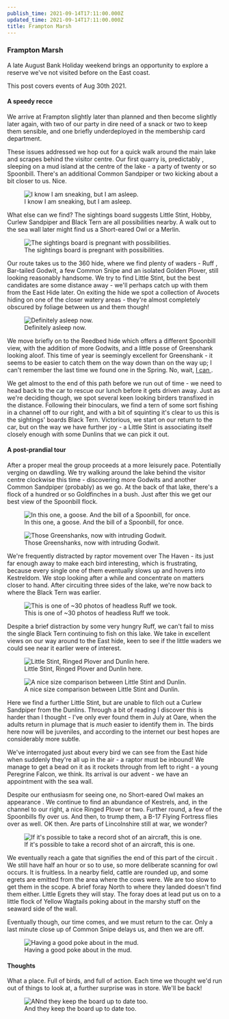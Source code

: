 ```yaml
---
publish_time: 2021-09-14T17:11:00.000Z
updated_time: 2021-09-14T17:11:00.000Z
title: Frampton Marsh
---
```


### Frampton Marsh

A late August Bank Holiday weekend brings an opportunity to explore a reserve
 we've not visited before on the East coast.
 
This post covers events of Aug 30th 2021.

#### A speedy recce

We arrive at Frampton slightly later than planned and then become slightly
 later again, with two of our party in dire need of a snack or two to keep
 them sensible, and one briefly underdeployed in the membership card department.

These issues addressed we hop out for a quick walk around the main lake and
 scrapes behind the visitor centre. Our first quarry is, predictably
 , sleeping on a mud island at the centre of the lake - a party of twenty or
so Spoonbill. There's an additional Common Sandpiper or two kicking about a
 bit closer to us. Nice.

<figure class="figure">
  <img
    src="sneaky-spoonbill.png"
    class="figure-img img-fluid rounded"
    alt="I know I am sneaking, but I am asleep."/>
  <figcaption class="figure-caption text-center">
    I know I am sneaking, but I am asleep.
  </figcaption>
</figure>

What else can we find? The sightings board suggests
 Little Stint, Hobby, Curlew Sandpiper and Black Tern are all possibilities
nearby. A walk out to the sea wall later might find us a Short-eared Owl or
a Merlin.

<figure class="figure">
  <img
    src="sightings-board-i.png"
    class="figure-img img-fluid rounded"
    alt="The sightings board is pregnant with possibilities."/>
  <figcaption class="figure-caption text-center">
    The sightings board is pregnant with possibilities.
  </figcaption>
</figure>

Our route takes us to the 360 hide, where we find plenty of waders - Ruff
, Bar-tailed Godwit, a few Common Snipe and an isolated Golden Plover, still
looking reasonably handsome. We try to find Little Stint, but the best
candidates are some distance away - we'll perhaps catch up with them from
the East Hide later. On exiting the hide we spot a collection of Avocets
hiding on one of the closer watery areas - they're almost completely
obscured by foliage between us and them though!

<figure class="figure">
  <img
    src="sleeping-spoonbills.png"
    class="figure-img img-fluid rounded"
    alt="Definitely asleep now."/>
  <figcaption class="figure-caption text-center">
    Definitely asleep now.
  </figcaption>
</figure>

We move briefly on to the Reedbed hide which offers a different Spoonbill
view, with the addition of more Godwits, and a little posse of Greenshank
looking aloof. This time of year is seemingly excellent for Greenshank - it
seems to be easier to catch them on the way down than on the way up; I can't
remember the last time we found one in the Spring. No, wait, [I can
](/features/a-200-bird-year/part-15-cuckoo.html). 

We get almost to the end of this path before we run out of time - we need to
head back to the car to rescue our lunch before it gets driven away. Just as
we're deciding though, we spot several keen looking birders transfixed in
the distance. Following their binoculars, we find a tern of some sort fishing
in a channel off to our right, and with a bit of squinting it's clear to us
this is the sightings' boards Black Tern. Victorious, we start on our return
to the car, but on the way we have further joy - a Little Stint is
associating itself closely enough with some Dunlins that we can pick it out.

#### A post-prandial tour

After a proper meal the group proceeds at a more leisurely pace. Potentially
verging on dawdling. We try walking around the lake behind the visitor
centre clockwise this time - discovering more Godwits and another Common
Sandpiper (probably) as we go. At the back of that lake, there's a flock of a
hundred or so Goldfinches in a bush. Just after this we get our best view of
the Spoonbill flock.

<figure class="figure">
  <img
    src="spoonbills-with-goose.png"
    class="figure-img img-fluid rounded"
    alt="In this one, a goose. And the bill of a Spoonbill, for once."/>
  <figcaption class="figure-caption text-center">
    In this one, a goose. And the bill of a Spoonbill, for once.
  </figcaption>
</figure>

<figure class="figure">
  <img
    src="greenshank.png"
    class="figure-img img-fluid rounded"
    alt="Those Greenshanks, now with intruding Godwit."/>
  <figcaption class="figure-caption text-center">
    Those Greenshanks, now with intruding Godwit.
  </figcaption>
</figure>

We're frequently distracted by raptor movement over The Haven - its just far
enough away to make each bird interesting, which is frustrating, because
every single one of them eventually slows up and hovers into Kestreldom. We
stop looking after a while and concentrate on matters closer to hand. After
circuiting three sides of the lake, we're now back to where the Black Tern
was earlier.

<figure class="figure">
  <img
    src="hungry-ruff.png"
    class="figure-img img-fluid rounded"
    alt="This is one of ~30 photos of headless Ruff we took."/>
  <figcaption class="figure-caption text-center">
    This is one of ~30 photos of headless Ruff we took.
  </figcaption>
</figure>

Despite a brief distraction by some very hungry Ruff, we can't fail to miss
the single Black Tern continuing to fish on this lake. We take in excellent
views on our way around to the East hide, keen to see if the little waders
we could see near it earlier were of interest.

<figure class="figure">
  <img
    src="three-waders.png"
    class="figure-img img-fluid rounded"
    alt="Little Stint, Ringed Plover and Dunlin here."/>
  <figcaption class="figure-caption text-center">
    Little Stint, Ringed Plover and Dunlin here.
  </figcaption>
</figure>

<figure class="figure">
  <img
    src="stint-and-dunlin.png"
    class="figure-img img-fluid rounded"
    alt="A nice size comparison between Little Stint and Dunlin."/>
  <figcaption class="figure-caption text-center">
    A nice size comparison between Little Stint and Dunlin.
  </figcaption>
</figure>

Here we find a further Little Stint, but are unable to filch out a Curlew
Sandpiper from the Dunlins. Through a bit of reading I discover this is
harder than I thought - I've only ever found them in July at Oare, when the
adults return in plumage that is _much_ easier to identify them in. The
birds here now will be juveniles, and according to the internet our best
hopes are considerably more subtle.

We've interrogated just about every bird we can see from the East hide when
suddenly they're all up in the air - a raptor must be inbound! We manage to
get a bead on it as it rockets through from left to right - a young
Peregrine Falcon, we think. Its arrival is our advent - we have an
 appointment with the sea wall.

Despite our enthusiasm for seeing one, no Short-eared Owl makes an appearance
. We continue to find an abundance of Kestrels, and, in the channel to our
right, a nice Ringed Plover or two. Further round, a few of the Spoonbills
fly over us. And then, to trump them, a B-17 Flying Fortress flies over as
well. OK then. Are parts of Lincolnshire still at war, we wonder?

<figure class="figure">
  <img
    src="flying-fortress.png"
    class="figure-img img-fluid rounded"
    alt="If it's possible to take a record shot of an aircraft, this is one."/>
  <figcaption class="figure-caption text-center">
    If it's possible to take a record shot of an aircraft, this is one.
  </figcaption>
</figure>

We eventually reach a gate that signifies the end of this part of the circuit
. We still have half an hour or so to use, so more deliberate scanning for
 owl occurs. It is fruitless. In a nearby field, cattle are rounded up, and
some egrets are emitted from the area where the cows were. We are too slow to
get them in the scope. A brief foray North to where they landed doesn't find
them either. Little Egrets they will stay. The foray does at lead put us on
 to a little flock of Yellow Wagtails poking about in the marshy stuff on the
  seaward side of the wall.

Eventually though, our time comes, and we must return to the car. Only a last
 minute close up of Common Snipe delays us, and then we are off.

<figure class="figure">
  <img
    src="common-snipe.png"
    class="figure-img img-fluid rounded"
    alt="Having a good poke about in the mud."/>
  <figcaption class="figure-caption text-center">
    Having a good poke about in the mud.
  </figcaption>
</figure>

#### Thoughts

What a place. Full of birds, and full of action. Each time we thought we'd
 run out of things to look at, a further surprise was in store. We'll be back!
 
<figure class="figure">
  <img
    src="sightings-board-ii.png"
    class="figure-img img-fluid rounded"
    alt="ANnd they keep the board up to date too."/>
  <figcaption class="figure-caption text-center">
    And they keep the board up to date too.
  </figcaption>
</figure>